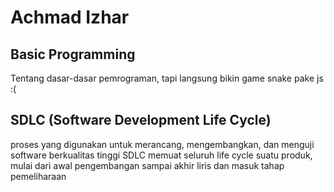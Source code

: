 # Achmad Izhar
## Basic Programming
Tentang dasar-dasar pemrograman, tapi langsung bikin game snake pake js :(

## SDLC (Software Development Life Cycle)
proses yang digunakan untuk merancang, mengembangkan, dan menguji software berkualitas tinggi
SDLC memuat seluruh life cycle suatu produk, mulai dari awal pengembangan sampai akhir liris dan masuk tahap pemeliharaan

